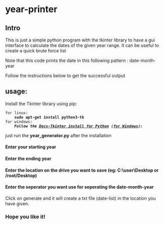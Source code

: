 # year-printer
<h2>Intro</h2>
<p>This is just a simple python program with the tkinter library to have a gui interface to calculate the dates of the given year range. It can be useful to create a quick brute force list</p>
<p>Note that this code prints the date in this following pattern : date-month-year</p>
<p>Follow the instructions below to get the successful output</p>
<h2>usage: </h2>
<p>Install the Tkinter library using pip: </p>
<pre><code>for linux:
    <b>sudo apt-get install python3-tk</b>
for windows:
    <b><em>Follow the <a href="http://www.tkdocs.com/tutorial/install.html" rel="noreferrer">Docs-Tkinter install for Python</a> (<a href="http://www.tkdocs.com/tutorial/install.html#installwin" rel="noreferrer">for Windows</a>):</em></b>
</code></pre>
<p>just run the <b>year_generator.py</b> after the installation</p>
<h4>Enter your starting year</h4>
<h4>Enter the ending year</h4>
<h4>Enter the location on the drive you want to save (eg: C:\user\Desktop or /root/Desktop)</h4>
<h4>Enter the seperator you want use for seperating the date-month-year</h4>
<p>Click on generate and it will create a txt file (date-list) in the location you have given.</p>
<h3>Hope you like it!<h3>
